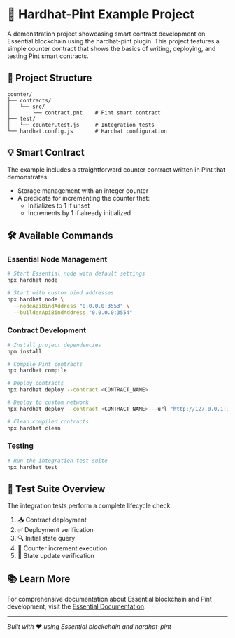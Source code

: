 # 🎯 Hardhat-Pint Example Project

A demonstration project showcasing smart contract development on Essential blockchain using the hardhat-pint plugin. This project features a simple counter contract that shows the basics of writing, deploying, and testing Pint smart contracts.

## 📁 Project Structure

```
counter/
├── contracts/
│   └── src/
│       └── contract.pnt    # Pint smart contract
├── test/
│   └── counter.test.js     # Integration tests
└── hardhat.config.js       # Hardhat configuration
```

## 💡 Smart Contract

The example includes a straightforward counter contract written in Pint that demonstrates:
- Storage management with an integer counter
- A predicate for incrementing the counter that:
  - Initializes to 1 if unset
  - Increments by 1 if already initialized

## 🛠 Available Commands

### Essential Node Management
```bash
# Start Essential node with default settings
npx hardhat node

# Start with custom bind addresses
npx hardhat node \
  --nodeApiBindAddress "0.0.0.0:3553" \
  --builderApiBindAddress "0.0.0.0:3554"
```

### Contract Development
```bash
# Install project dependencies
npm install

# Compile Pint contracts
npx hardhat compile

# Deploy contracts
npx hardhat deploy --contract <CONTRACT_NAME>

# Deploy to custom network
npx hardhat deploy --contract <CONTRACT_NAME> --url "http://127.0.0.1:3554"

# Clean compiled contracts
npx hardhat clean
```

### Testing
```bash
# Run the integration test suite
npx hardhat test
```

## 🧪 Test Suite Overview

The integration tests perform a complete lifecycle check:

1. 📥 Contract deployment
2. ✅ Deployment verification
3. 🔍 Initial state query
4. 📝 Counter increment execution
5. 🔄 State update verification

## 📚 Learn More

For comprehensive documentation about Essential blockchain and Pint development, visit the [Essential Documentation](https://docs.essential.software/).

---
*Built with ❤️ using Essential blockchain and hardhat-pint*